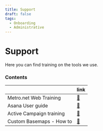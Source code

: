 ```yaml
---
title: Support
draft: false
tags:
  - Onboarding
  - Administrative
---
```


# Support


Here you can find training on the tools we use. 

### Contents

||link|
|---|----|
|Metro.net Web Training|[:link:](metro-web-training.md)|
|Asana User guide|[:link:](asana.md)|
|Active Campaign training|[:link:](active-campaign-training.md)|
|Custom Basemaps - How to|[:link:](custom-basemaps-how-to.md)|
